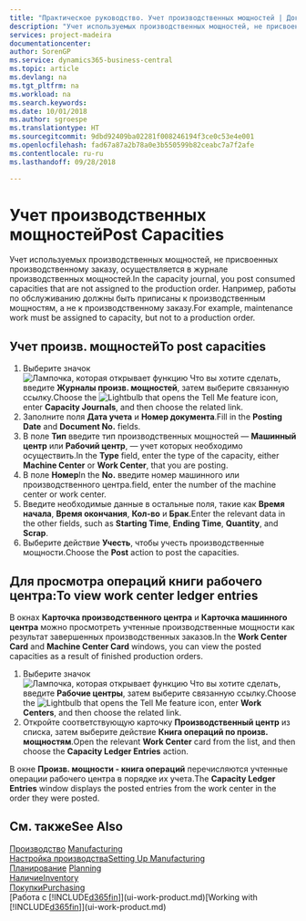 ```yaml
---
title: "Практическое руководство. Учет производственных мощностей | Документы Майкрософт"
description: "Учет используемых производственных мощностей, не присвоенных производственному заказу, осуществляется в журнале производственных мощностей. Например, работы по обслуживанию должны быть приписаны к производственным мощностям, а не к производственному заказу."
services: project-madeira
documentationcenter: 
author: SorenGP
ms.service: dynamics365-business-central
ms.topic: article
ms.devlang: na
ms.tgt_pltfrm: na
ms.workload: na
ms.search.keywords: 
ms.date: 10/01/2018
ms.author: sgroespe
ms.translationtype: HT
ms.sourcegitcommit: 9dbd92409ba02281f008246194f3ce0c53e4e001
ms.openlocfilehash: fad67a87a2b78a0e3b550599b82ceabc7a7f2afe
ms.contentlocale: ru-ru
ms.lasthandoff: 09/28/2018

---
```

# <a name="post-capacities"></a><span data-ttu-id="e7224-104">Учет производственных мощностей</span><span class="sxs-lookup"><span data-stu-id="e7224-104">Post Capacities</span></span>
<span data-ttu-id="e7224-105">Учет используемых производственных мощностей, не присвоенных производственному заказу, осуществляется в журнале производственных мощностей.</span><span class="sxs-lookup"><span data-stu-id="e7224-105">In the capacity journal, you post consumed capacities that are not assigned to the production order.</span></span> <span data-ttu-id="e7224-106">Например, работы по обслуживанию должны быть приписаны к производственным мощностям, а не к производственному заказу.</span><span class="sxs-lookup"><span data-stu-id="e7224-106">For example, maintenance work must be assigned to capacity, but not to a production order.</span></span>  

## <a name="to-post-capacities"></a><span data-ttu-id="e7224-107">Учет произв. мощностей</span><span class="sxs-lookup"><span data-stu-id="e7224-107">To post capacities</span></span>  
1.  <span data-ttu-id="e7224-108">Выберите значок ![Лампочка, которая открывает функцию Что вы хотите сделать](media/ui-search/search_small.png "Что вы хотите сделать"), введите **Журналы произв. мощностей**, затем выберите связанную ссылку.</span><span class="sxs-lookup"><span data-stu-id="e7224-108">Choose the ![Lightbulb that opens the Tell Me feature](media/ui-search/search_small.png "Tell me what you want to do") icon, enter **Capacity Journals**, and then choose the related link.</span></span>  
2.  <span data-ttu-id="e7224-109">Заполните поля **Дата учета** и **Номер документа**.</span><span class="sxs-lookup"><span data-stu-id="e7224-109">Fill in the **Posting Date** and **Document No.** fields.</span></span>  
3.  <span data-ttu-id="e7224-110">В поле **Тип** введите тип производственных мощностей — **Машинный центр** или **Рабочий центр**, — учет которых необходимо осуществить.</span><span class="sxs-lookup"><span data-stu-id="e7224-110">In the **Type** field, enter the type of the capacity, either **Machine Center** or **Work Center**, that you are posting.</span></span>  
4.  <span data-ttu-id="e7224-111">В поле **Номер**</span><span class="sxs-lookup"><span data-stu-id="e7224-111">In the **No.**</span></span> <span data-ttu-id="e7224-112">введите номер машинного или производственного центра.</span><span class="sxs-lookup"><span data-stu-id="e7224-112">field, enter the number of the machine center or work center.</span></span>  
5.  <span data-ttu-id="e7224-113">Введите необходимые данные в остальные поля, такие как **Время начала**, **Время окончания**, **Кол-во** и **Брак**.</span><span class="sxs-lookup"><span data-stu-id="e7224-113">Enter the relevant data in the other fields, such as **Starting Time**, **Ending Time**, **Quantity**, and **Scrap**.</span></span>  
6.  <span data-ttu-id="e7224-114">Выберите действие **Учесть**, чтобы учесть производственные мощности.</span><span class="sxs-lookup"><span data-stu-id="e7224-114">Choose the **Post** action to post the capacities.</span></span>  

## <a name="to-view-work-center-ledger-entries"></a><span data-ttu-id="e7224-115">Для просмотра операций книги рабочего центра:</span><span class="sxs-lookup"><span data-stu-id="e7224-115">To view work center ledger entries</span></span>  
<span data-ttu-id="e7224-116">В окнах **Карточка производственного центра** и **Карточка машинного центра** можно просмотреть учтенные производственные мощности как результат завершенных производственных заказов.</span><span class="sxs-lookup"><span data-stu-id="e7224-116">In the **Work Center Card** and **Machine Center Card** windows, you can view the posted capacities as a result of finished production orders.</span></span>    
1.  <span data-ttu-id="e7224-117">Выберите значок ![Лампочка, которая открывает функцию Что вы хотите сделать](media/ui-search/search_small.png "Что вы хотите сделать"), введите **Рабочие центры**, затем выберите связанную ссылку.</span><span class="sxs-lookup"><span data-stu-id="e7224-117">Choose the ![Lightbulb that opens the Tell Me feature](media/ui-search/search_small.png "Tell me what you want to do") icon, enter **Work Centers**, and then choose the related link.</span></span>  
2.  <span data-ttu-id="e7224-118">Откройте соответствующую карточку **Производственный центр** из списка, затем выберите действие **Книга операций по произв. мощностям**.</span><span class="sxs-lookup"><span data-stu-id="e7224-118">Open the relevant **Work Center** card from the list, and then choose the **Capacity Ledger Entries** action.</span></span>  

<span data-ttu-id="e7224-119">В окне **Произв. мощности - книга операций** перечисляются учтенные операции рабочего центра в порядке их учета.</span><span class="sxs-lookup"><span data-stu-id="e7224-119">The **Capacity Ledger Entries** window displays the posted entries from the work center in the order they were posted.</span></span>   

## <a name="see-also"></a><span data-ttu-id="e7224-120">См. также</span><span class="sxs-lookup"><span data-stu-id="e7224-120">See Also</span></span>  
<span data-ttu-id="e7224-121">[Производство](production-manage-manufacturing.md)  </span><span class="sxs-lookup"><span data-stu-id="e7224-121">[Manufacturing](production-manage-manufacturing.md)  </span></span>  
[<span data-ttu-id="e7224-122">Настройка производства</span><span class="sxs-lookup"><span data-stu-id="e7224-122">Setting Up Manufacturing</span></span>](production-configure-production-processes.md)  
<span data-ttu-id="e7224-123">[Планирование](production-planning.md)    </span><span class="sxs-lookup"><span data-stu-id="e7224-123">[Planning](production-planning.md)    </span></span>  
[<span data-ttu-id="e7224-124">Наличие</span><span class="sxs-lookup"><span data-stu-id="e7224-124">Inventory</span></span>](inventory-manage-inventory.md)  
[<span data-ttu-id="e7224-125">Покупки</span><span class="sxs-lookup"><span data-stu-id="e7224-125">Purchasing</span></span>](purchasing-manage-purchasing.md)  
<span data-ttu-id="e7224-126">[Работа с [!INCLUDE[d365fin](includes/d365fin_md.md)]](ui-work-product.md)</span><span class="sxs-lookup"><span data-stu-id="e7224-126">[Working with [!INCLUDE[d365fin](includes/d365fin_md.md)]](ui-work-product.md)</span></span>

